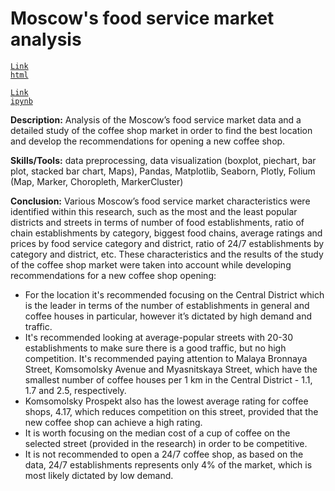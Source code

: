 # Moscow's food service market analysis

<code>[Link html](https://htmlpreview.github.io/?https://github.com/Yulia-Ivaniuk/Projects/blob/main/Moscow's%20food%20service%20market%20analysis/Moscow's%20food%20service%20market%20analysis.html)</code>

<code>[Link ipynb](https://github.com/Yulia-Ivaniuk/Projects/blob/main/Moscow's%20food%20service%20market%20analysis/Moscow's%20food%20service%20market%20analysis.ipynb)</code>

**Description:**  Analysis of the Moscow’s food service market data and a detailed study of the coffee shop market in order to find the best location and develop the recommendations for opening a new coffee shop.

**Skills/Tools:** data preprocessing, data visualization (boxplot, piechart, bar plot, stacked bar chart, Maps), Pandas, Matplotlib, Seaborn, Plotly, Folium (Map, Marker, Choropleth, MarkerCluster)

**Conclusion:**  Various Moscow’s food service market characteristics were identified within this research, such as the most and the least popular districts and streets in terms of number of food establishments, ratio of chain establishments by category, biggest food chains, average ratings and prices by food service category and district, ratio of 24/7 establishments by category and district, etc. These characteristics and the results of the study of the coffee shop market were taken into account while developing recommendations for a new coffee shop opening: 

-	For the location it's recommended focusing on the Central District which is the leader in terms of the number of establishments in general and coffee houses in particular, however it’s dictated by high demand and traffic.
-	It's recommended looking at average-popular streets with 20-30 establishments to make sure there is a good traffic, but no high competition. It's recommended paying attention to Malaya Bronnaya Street, Komsomolsky Avenue and Myasnitskaya Street, which have the smallest number of coffee houses per 1 km in the Central District - 1.1, 1.7 and 2.5, respectively.
-	Komsomolsky Prospekt also has the lowest average rating for coffee shops, 4.17, which reduces competition on this street, provided that the new coffee shop can achieve a high rating.
-	It is worth focusing on the median cost of a cup of coffee on the selected street (provided in the research) in order to be competitive.
-	It is not recommended to open a 24/7 coffee shop, as based on the data, 24/7 establishments represents only 4% of the market, which is most likely dictated by low demand.


